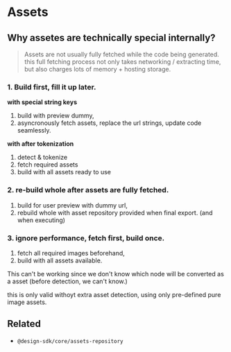 # Assets

## Why assetes are technically special internally?

> Assets are not usually fully fetched while the code being generated. this full fetching process not only takes networking / extracting time, but also charges lots of memory + hosting storage.

### 1. Build first, fill it up later.

**with special string keys**

1. build with preview dummy,
2. asyncronously fetch assets, replace the url strings, update code seamlessly.

**with after tokenization**

1. detect & tokenize
2. fetch required assets
3. build with all assets ready to use

### 2. re-build whole after assets are fully fetched.

1. build for user preview with dummy url,
2. rebuild whole with asset repository provided when final export. (and when executing)

### 3. ignore performance, fetch first, build once.

1. fetch all required images beforehand,
2. build with all assets available.

This can't be working since we don't know which node will be converted as a asset (before detection, we can't know.)

this is only valid withoyt extra asset detection, using only pre-defined pure image assets.

## Related

- `@design-sdk/core/assets-repository`
